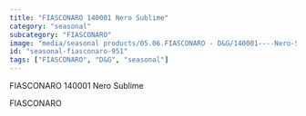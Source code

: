 ```yaml
---
title: "FIASCONARO 140001 Nero Sublime"
category: "seasonal"
subcategory: "FIASCONARO"
image: "media/seasonal products/05.06.FIASCONARO - D&G/140001----Nero-Sublime.jpg"
id: "seasonal-fiasconaro-951"
tags: ["FIASCONARO", "D&G", "seasonal"]
---
```


FIASCONARO 140001 Nero Sublime

FIASCONARO
